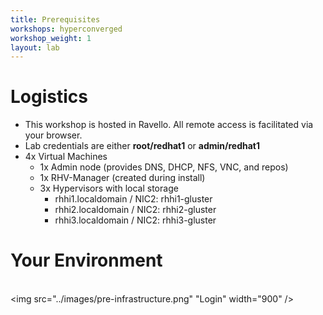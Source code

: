 ```yaml
---
title: Prerequisites
workshops: hyperconverged
workshop_weight: 1
layout: lab
---
```


# Logistics

 - This workshop is hosted in Ravello. All remote access is facilitated via your browser.
 - Lab credentials are either **root/redhat1** or **admin/redhat1**
 - 4x Virtual Machines
   - 1x Admin node (provides DNS, DHCP, NFS, VNC, and repos)
   - 1x RHV-Manager (created during install)
   - 3x Hypervisors with local storage
     - rhhi1.localdomain / NIC2: rhhi1-gluster
     - rhhi2.localdomain / NIC2: rhhi2-gluster
     - rhhi3.localdomain / NIC2: rhhi3-gluster

# Your Environment

<br><img src="../images/pre-infrastructure.png" "Login" width="900" /><br><br>

